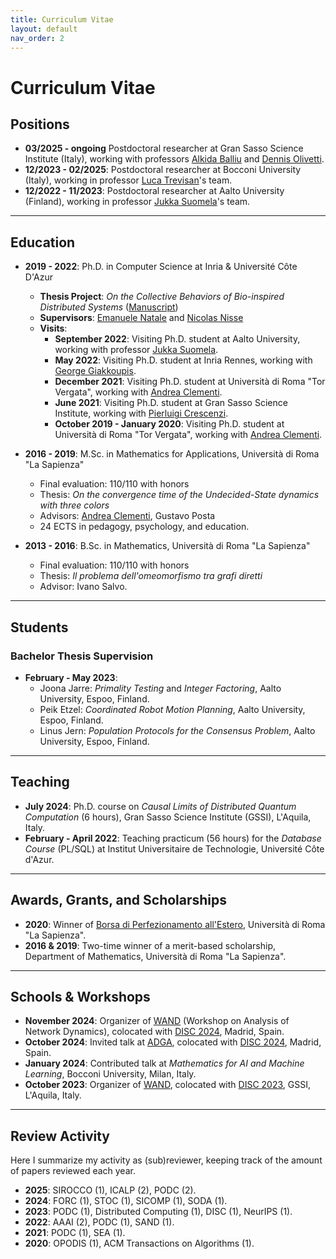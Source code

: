 ```yaml
---
title: Curriculum Vitae
layout: default
nav_order: 2
---
```


# Curriculum Vitae

## Positions

- **03/2025 - ongoing** Postdoctoral researcher at Gran Sasso Science Institute (Italy), working with professors [Alkida Balliu](https://alkida.net/) and [Dennis Olivetti](https://olidennis.github.io/).
- **12/2023 - 02/2025**: Postdoctoral researcher at Bocconi University (Italy), working in professor [Luca Trevisan](https://lucatrevisan.github.io/)'s team.
- **12/2022 - 11/2023**: Postdoctoral researcher at Aalto University (Finland), working in professor [Jukka Suomela](https://jukkasuomela.fi/)'s team.

---

## Education

- **2019 - 2022**: Ph.D. in Computer Science at Inria & Université Côte D'Azur  
  - **Thesis Project**: *On the Collective Behaviors of Bio-inspired Distributed Systems* ([Manuscript](https://hal.science/tel-03906167))  
  - **Supervisors**: [Emanuele Natale](https://natema.github.io/ema-webpage/) and [Nicolas Nisse](http://www-sop.inria.fr/members/Nicolas.Nisse/)
  - **Visits**:
    - **September 2022**: Visiting Ph.D. student at Aalto University, working with professor [Jukka Suomela](https://jukkasuomela.fi/).
    - **May 2022**: Visiting Ph.D. student at Inria Rennes, working with [George Giakkoupis](https://sites.google.com/site/ggiakk/home).
    - **December 2021**: Visiting Ph.D. student at Università di Roma \"Tor Vergata\", working with [Andrea Clementi](https://www.mat.uniroma2.it/~clementi/).
    - **June 2021**: Visiting Ph.D. student at Gran Sasso Science Institute, working with [Pierluigi Crescenzi](https://www.pilucrescenzi.it/).
    - **October 2019 - January 2020**: Visiting Ph.D. student at Università di Roma \"Tor Vergata\", working with [Andrea Clementi](https://www.mat.uniroma2.it/~clementi/).

- **2016 - 2019**: M.Sc. in Mathematics for Applications, Università di Roma \"La Sapienza\"  
  - Final evaluation: 110/110 with honors  
  - Thesis: *On the convergence time of the Undecided-State dynamics with three colors*  
  - Advisors: [Andrea Clementi](https://www.mat.uniroma2.it/~clementi/), Gustavo Posta  
  - 24 ECTS in pedagogy, psychology, and education.

- **2013 - 2016**: B.Sc. in Mathematics, Università di Roma \"La Sapienza\"  
  - Final evaluation: 110/110 with honors  
  - Thesis: *Il problema dell'omeomorfismo tra grafi diretti*  
  - Advisor: Ivano Salvo.

---

## Students

### Bachelor Thesis Supervision
- **February - May 2023**:
  - Joona Jarre: *Primality Testing* and *Integer Factoring*, Aalto University, Espoo, Finland.
  - Peik Etzel: *Coordinated Robot Motion Planning*, Aalto University, Espoo, Finland.
  - Linus Jern: *Population Protocols for the Consensus Problem*, Aalto University, Espoo, Finland.

---

## Teaching

- **July 2024**: Ph.D. course on *Causal Limits of Distributed Quantum Computation* (6 hours), Gran Sasso Science Institute (GSSI), L'Aquila, Italy.
- **February - April 2022**: Teaching practicum (56 hours) for the *Database Course* (PL/SQL) at Institut Universitaire de Technologie, Université Côte d'Azur.

---

## Awards, Grants, and Scholarships

- **2020**: Winner of [Borsa di Perfezionamento all'Estero](https://www.uniroma1.it/it/pagina/borse-di-perfezionamento-allestero), Università di Roma \"La Sapienza\".
- **2016 & 2019**: Two-time winner of a merit-based scholarship, Department of Mathematics, Università di Roma \"La Sapienza\".

---

## Schools & Workshops

- **November 2024**: Organizer of [WAND](https://sites.google.com/view/wand2024) (Workshop on Analysis of Network Dynamics), colocated with [DISC 2024](https://www.disc-conference.org/wp/disc2024/), Madrid, Spain.
- **October 2024**: Invited talk at [ADGA](https://adga-workshop.org/2024/), colocated with [DISC 2024](https://www.disc-conference.org/wp/disc2024/), Madrid, Spain.
- **January 2024**: Contributed talk at *Mathematics for AI and Machine Learning*, Bocconi University, Milan, Italy.
- **October 2023**: Organizer of [WAND](https://sites.google.com/view/wand2023), colocated with [DISC 2023](http://www.disc-conference.org/wp/disc2023/), GSSI, L'Aquila, Italy.

---

## Review Activity

Here I summarize my activity as (sub)reviewer, keeping track of the amount of papers reviewed each year.

- **2025**: SIROCCO (1), ICALP (2), PODC (2).
- **2024**: FORC (1), STOC (1), SICOMP (1), SODA (1).  
- **2023**: PODC (1), Distributed Computing (1), DISC (1), NeurIPS (1).  
- **2022**: AAAI (2), PODC (1), SAND (1).  
- **2021**: PODC (1), SEA (1).  
- **2020**: OPODIS (1), ACM Transactions on Algorithms (1).
